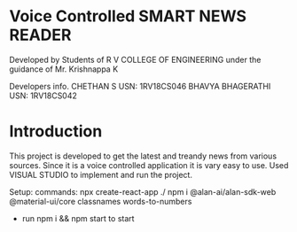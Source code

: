 
# Voice Controlled SMART NEWS READER
Developed by Students of R V COLLEGE OF ENGINEERING under the guidance of Mr. Krishnappa K

Developers info. CHETHAN S USN: 1RV18CS046 BHAVYA BHAGERATHI USN: 1RV18CS042

# Introduction

This project is developed to get the latest and treandy news from various sources. Since it is a voice controlled application it is vary easy to use. Used VISUAL STUDIO to implement and run the project.

Setup: commands: npx create-react-app ./ npm i @alan-ai/alan-sdk-web @material-ui/core classnames words-to-numbers

* run npm i && npm start to start

